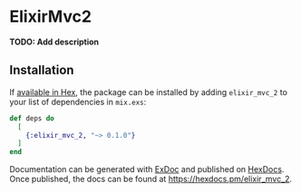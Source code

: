 # ElixirMvc2

**TODO: Add description**

## Installation

If [available in Hex](https://hex.pm/docs/publish), the package can be installed
by adding `elixir_mvc_2` to your list of dependencies in `mix.exs`:

```elixir
def deps do
  [
    {:elixir_mvc_2, "~> 0.1.0"}
  ]
end
```

Documentation can be generated with [ExDoc](https://github.com/elixir-lang/ex_doc)
and published on [HexDocs](https://hexdocs.pm). Once published, the docs can
be found at <https://hexdocs.pm/elixir_mvc_2>.

